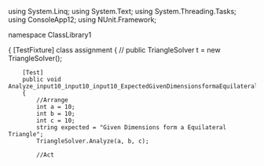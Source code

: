 using System.Linq;
using System.Text;
using System.Threading.Tasks;
using ConsoleApp12;
using NUnit.Framework;

namespace ClassLibrary1

{
    [TestFixture]
    class assignment
    {
      //  public TriangleSolver t = new TriangleSolver();

        [Test]
        public void Analyze_input10_input10_input10_ExpectedGivenDimensionsformaEquilateralTriangle()
        {
            //Arrange
            int a = 10;
            int b = 10;
            int c = 10;
            string expected = "Given Dimensions form a Equilateral Triangle";
            TriangleSolver.Analyze(a, b, c);

            //Act

